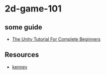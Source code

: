 # 2d-game-101

## some guide

- [The Unity Tutorial For Complete Beginners](https://www.youtube.com/watch?v=XtQMytORBmM)

## Resources

- [kenney](https://www.kenney.nl)
